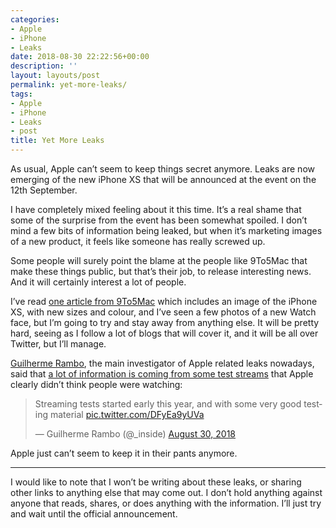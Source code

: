```yaml
---
categories:
- Apple
- iPhone
- Leaks
date: 2018-08-30 22:22:56+00:00
description: ''
layout: layouts/post
permalink: yet-more-leaks/
tags:
- Apple
- iPhone
- Leaks
- post
title: Yet More Leaks
---
```


<p>As usual, Apple can’t seem to keep things secret anymore. Leaks are now emerging of the new iPhone XS that will be announced at the event on the 12th September.</p>
<p>I have completely mixed feeling about it this time. It’s a real shame that some of the surprise from the event has been somewhat spoiled. I don’t mind a few bits of information being leaked, but when it’s marketing images of a new product, it feels like someone has really screwed up.</p>
<p>Some people will surely point the blame at the people like 9To5Mac that make these things public, but that’s their job, to release interesting news. And it will certainly interest a lot of people.</p>
<p>I’ve read <a href="https://9to5mac.com/2018/08/30/2018-iphone-xs-design-larger-version-gold-exclusive/">one article from 9To5Mac</a> which includes an image of the iPhone XS, with new sizes and colour, and I’ve seen a few photos of a new Watch face, but I’m going to try and stay away from anything else. It will be pretty hard, seeing as I follow a lot of blogs that will cover it, and it will be all over Twitter, but I’ll manage.</p>
<p><a href="https://twitter.com/_inside">Guilherme Rambo‏</a>, the main investigator of Apple related leaks nowadays, said that <a href="https://twitter.com/_inside/status/1035207167715012608">a lot of information is coming from some test streams</a> that Apple clearly didn’t think people were watching:</p>
<blockquote class="twitter-tweet">
<p lang="en" dir="ltr">Streaming tests started early this year, and with some very good testing material <a href="https://t.co/DFyEa9yUVa">pic.twitter.com/DFyEa9yUVa</a></p>
<p>&mdash; Guilherme Rambo (@_inside) <a href="https://twitter.com/_inside/status/1035207167715012608?ref_src=twsrc%5Etfw">August 30, 2018</a></p></blockquote>
<p>Apple just can’t seem to keep it in their pants anymore.</p>
<hr />
<p>I would like to note that I won’t be writing about these leaks, or sharing other links to anything else that may come out. I don’t hold anything against anyone that reads, shares, or does anything with the information. I’ll just try and wait until the official announcement.</p>